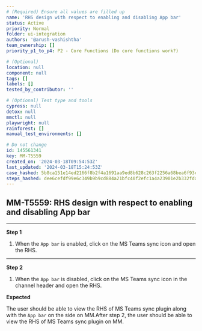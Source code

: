 ```yaml
---
# (Required) Ensure all values are filled up
name: 'RHS design with respect to enabling and disabling App bar'
status: Active
priority: Normal
folder: ui-integration
authors: '@arush-vashishtha'
team_ownership: []
priority_p1_to_p4: P2 - Core Functions (Do core functions work?)

# (Optional)
location: null
component: null
tags: []
labels: []
tested_by_contributor: ''

# (Optional) Test type and tools
cypress: null
detox: null
mmctl: null
playwright: null
rainforest: []
manual_test_environments: []

# Do not change
id: 145561341
key: MM-T5559
created_on: '2024-03-18T09:54:53Z'
last_updated: '2024-03-18T15:24:53Z'
case_hashed: 5b8ca151e14ed2166f8b2f4a1691aa9ed8b628c263f2256a68bea6f93e1eb97e5c6752e103022dba379cd7323075f4d5
steps_hashed: dee6cefdf99e6c349b9b9cd884a21bfc40f2efc1a4a23901e2b332fda5c7cdb1bf821a2daf591d2014f57511ad75af2c
---
```


<!-- (Auto-generated) Based on frontmatter's "key" and "name" -->

## MM-T5559: RHS design with respect to enabling and disabling App bar

---

**Step 1**

1. When the `App bar` is enabled, click on the MS Teams sync icon and open the RHS.

---

**Step 2**

1. When the `App bar` is disabled, click on the MS Teams sync icon in the channel header and open the RHS.

**Expected**

The user should be able to view the RHS of MS Teams sync plugin along with the `App bar` on the side on MM.After step 2, the user should be able to view the RHS of MS Teams sync plugin on MM.
